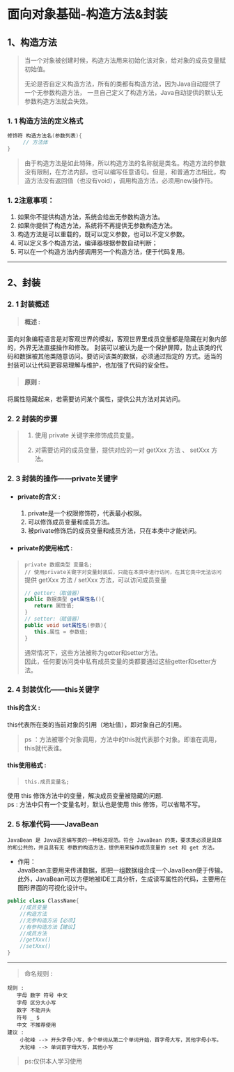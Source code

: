 # 面向对象基础-构造方法&封装
## 1、构造方法
>当一个对象被创建时候，构造方法用来初始化该对象，给对象的成员变量赋初始值。
>
>无论是否自定义构造方法，所有的类都有构造方法，因为Java自动提供了一个无参数构造方法， 一旦自己定义了构造方法，Java自动提供的默认无参数构造方法就会失效。
### 1. 1 构造方法的定义格式
~~~java
修饰符 构造方法名(参数列表){
     // 方法体 
}
~~~
>由于构造方法是如此特殊，所以构造方法的名称就是类名。构造方法的参数没有限制，在方法内部，也可以编写任意语句。但是，和普通方法相比，构造方法没有返回值（也没有void），调用构造方法，必须用new操作符。

### 1. 2注意事项：
 1. 如果你不提供构造方法，系统会给出无参数构造方法。 
 2. 如果你提供了构造方法，系统将不再提供无参数构造方法。 
 3. 构造方法是可以重载的，既可以定义参数，也可以不定义参数。
 4. 可以定义多个构造方法，编译器根据参数自动判断；
 5. 可以在一个构造方法内部调用另一个构造方法，便于代码复用。
---
 ## 2、封装
 ### 2. 1 封装概述 
 > #### 概述 :
 面向对象编程语言是对客观世界的模拟，客观世界里成员变量都是隐藏在对象内部的，外界无法直接操作和修改。 封装可以被认为是一个保护屏障，防止该类的代码和数据被其他类随意访问。要访问该类的数据，必须通过指定的 方式。适当的封装可以让代码更容易理解与维护，也加强了代码的安全性。 
 > #### 原则 :
 将属性隐藏起来，若需要访问某个属性，提供公共方法对其访问。
### 2. 2 封装的步骤 
>1. 使用 private 关键字来修饰成员变量。 
>
>2. 对需要访问的成员变量，提供对应的一对 getXxx 方法 、 setXxx 方法。
### 2. 3 封装的操作——private关键字 
* #### private的含义 : 
    1. private是一个权限修饰符，代表最小权限。 
    2. 可以修饰成员变量和成员方法。 
    3. 被private修饰后的成员变量和成员方法，只在本类中才能访问。
* #### private的使用格式 : 
> `private 数据类型 变量名; `\
`// 使用private关键字对变量封装后，只能在本类中进行访问，在其它类中无法访问`\
> 提供 getXxx 方法 / setXxx 方法，可以访问成员变量
> ~~~java
> // getter:（取值器）
> public 数据类型 get属性名(){
>    return 属性值;
>}
> // setter:（赋值器）
> public void set属性名(参数){
>    this.属性 = 参数值;
>} 
> ~~~
> 通常情况下，这些方法被称为getter和setter方法。\
> 因此，任何要访问类中私有成员变量的类都要通过这些getter和setter方法。

### 2. 4 封装优化——this关键字
#### this的含义 :
this代表所在类的当前对象的引用（地址值），即对象自己的引用。 

> ps ：方法被哪个对象调用，方法中的this就代表那个对象。即谁在调用，this就代表谁。
#### this使用格式 :
>`this.成员变量名;`

使用 this 修饰方法中的变量，解决成员变量被隐藏的问题.\
ps : 方法中只有一个变量名时，默认也是使用 this 修饰，可以省略不写。

### 2. 5 标准代码——JavaBean
    JavaBean 是 Java语言编写类的一种标准规范。符合 JavaBean 的类，要求类必须是具体的和公共的，并且具有无 参数的构造方法，提供用来操作成员变量的 set 和 get 方法。
* 作用：\
JavaBean主要用来传递数据，即把一组数据组合成一个JavaBean便于传输。此外，JavaBean可以方便地被IDE工具分析，生成读写属性的代码，主要用在图形界面的可视化设计中。
~~~java
public class ClassName{ 
    //成员变量
    //构造方法 
    //无参构造方法【必须】 
    //有参构造方法【建议】 
    //成员方法 
    //getXxx() 
    //setXxx() 
} 
~~~
--- 
> 命名规则 : 

	规则 :
	   字母 数字 符号 中文
	   字母 区分大小写
	   数字 不能开头
	   符号 _ $
	   中文 不推荐使用
	建议 :
        小驼峰 --> 开头字母小写，多个单词从第二个单词开始，首字母大写，其他字母小写。
        大驼峰 --> 单词首字母大写，其他小写 
	   


> ps:仅供本人学习使用


